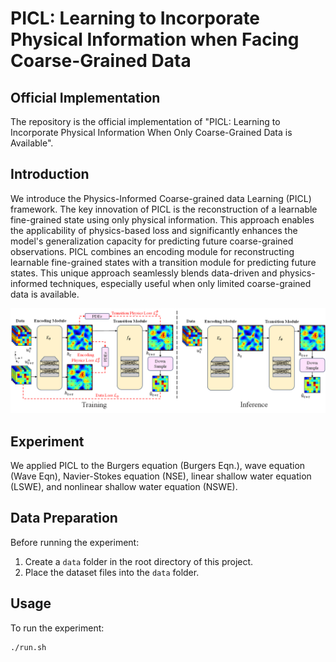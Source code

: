 # PICL: Learning to Incorporate Physical Information when Facing Coarse-Grained Data

## Official Implementation

The repository is the official implementation of "PICL: Learning to Incorporate Physical Information When Only Coarse-Grained Data is Available". 

## Introduction

We introduce the Physics-Informed Coarse-grained data Learning (PICL) framework. The key innovation of PICL is the reconstruction of a learnable fine-grained state using only physical information. This approach enables the applicability of physics-based loss and significantly enhances the model's generalization capacity for predicting future coarse-grained observations. PICL combines an encoding module for reconstructing learnable fine-grained states with a transition module for predicting future states. This unique approach seamlessly blends data-driven and physics-informed techniques, especially useful when only limited coarse-grained data is available.

![PICL. Base-training period (left): the encoding module is trained with a physics loss without available fine-grained data, and the transition module is trained with a combination of data loss and physics loss. Inference Period (right): given a coarse-grained observation to predict the future coarse-grained observations.](pipeline.png)

## Experiment

We applied PICL to the Burgers equation (Burgers Eqn.), wave equation (Wave Eqn), Navier-Stokes equation (NSE), linear shallow water equation (LSWE), and nonlinear shallow water equation (NSWE).

## Data Preparation

Before running the experiment:
1. Create a `data` folder in the root directory of this project.
2. Place the dataset files into the `data` folder.

## Usage

To run the experiment:

```bash
./run.sh
